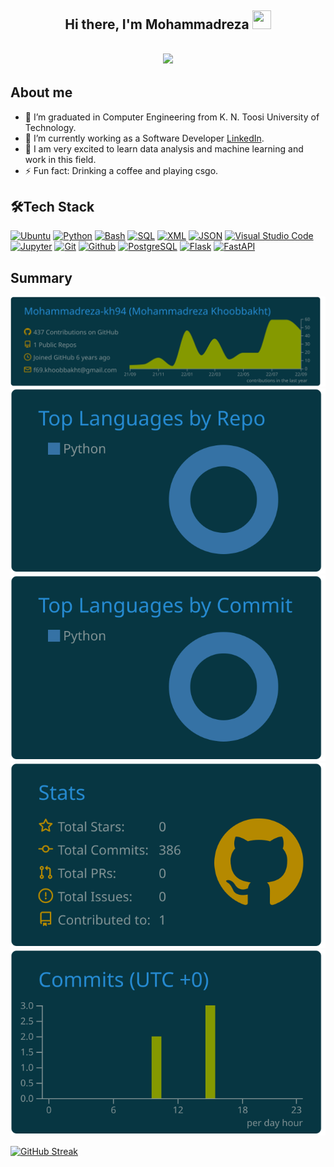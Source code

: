 <h2 align="center">Hi there, I'm Mohammadreza  <img src="https://user-images.githubusercontent.com/39955420/147578264-bae0526c-028a-49d2-8af8-d08bb4edbd2a.gif" height="30" width="30"></h2>

<h2 align="center"><img src="https://raw.githubusercontent.com/gist/patevs/b007a0e98fb216438d4cbf559fac4166/raw/88f20c9d749d756be63f22b09f3c4ac570bc5101/programming.gif"></h2>

<h2>About me</h2>

- 🔭 I’m graduated in Computer Engineering from K. N. Toosi University of Technology.
- 🏢 I’m currently working as a Software Developer [LinkedIn](https://www.linkedin.com/in/mohammadreza-khoobbakht-40b035a3/).
- 🌱 I am very excited to learn data analysis and machine learning and work in this field.
- ⚡ Fun fact: Drinking a coffee and playing csgo.

<h2>🛠Tech Stack</h2>

[![Ubuntu](https://img.shields.io/badge/Ubuntu--orange?style=flat&logo=Ubuntu&logoColor=orange)](https://ubuntu.com/) [![Python](https://img.shields.io/badge/Python-Advanced-dodgerblue?style=flat&logo=Python&logoColor=dodgerblue)](https://python.org/) [![Bash](https://img.shields.io/badge/Bash--slategray?style=flat&logo=GNUBash&logoColor=slategray)](https://gnu.org/software/bash/) [![SQL](https://img.shields.io/badge/SQL--darkblue?style=flat)](https://iso.org/standard/63555.html) [![XML](https://img.shields.io/badge/XML--darkblue?style=flat)](https://w3.org/TR/XML/) [![JSON](https://img.shields.io/badge/JSON--black?style=flat&logo=JSON&logoColor=black)](https://json.org/) [![Visual Studio Code](https://img.shields.io/badge/Visual&nbsp;Studio&nbsp;Code--dodgerblue?style=flat&logo=VisualStudioCode&logoColor=dodgerblue)](https://code.visualstudio.com/) [![Jupyter](https://img.shields.io/badge/Jupyter--orange?style=flat&logo=Jupyter&logoColor=orange)](https://jupyter.org/) [![Git](https://img.shields.io/badge/Git--orange?style=flat&logo=Git&logoColor=orange)](https://git-scm.com/) [![Github](https://img.shields.io/badge/Github--white?style=flat&logo=Github&logoColor=white)](https://github.com/) [![PostgreSQL](https://img.shields.io/badge/PostgreSQL--blue?style=flat&logo=PostgreSQL&logoColor=blue)](https://postgresql.org/) [![Flask](https://img.shields.io/badge/Flask--black?style=flat&logo=Flask&logoColor=black)](https://flask.palletsprojects.com/) [![FastAPI](https://img.shields.io/badge/FastAPI--teal?style=flat&logo=FastAPI&logoColor=teal)](https://fastapi.tiangolo.com/) 

<h2>Summary</h3> 

[![](https://raw.githubusercontent.com/Mohammadreza-kh94/Mohammadreza-kh94//main/profile-summary-card-output/solarized_dark/0-profile-details.svg)](https://github.com/vn7n24fzkq/github-profile-summary-cards)
[![](https://raw.githubusercontent.com/Mohammadreza-kh94/Mohammadreza-kh94//main/profile-summary-card-output/solarized_dark/1-repos-per-language.svg)](https://github.com/vn7n24fzkq/github-profile-summary-cards) 
[![](https://raw.githubusercontent.com/Mohammadreza-kh94/Mohammadreza-kh94//main/profile-summary-card-output/solarized_dark/2-most-commit-language.svg)](https://github.com/vn7n24fzkq/github-profile-summary-cards)
[![](https://raw.githubusercontent.com/Mohammadreza-kh94/Mohammadreza-kh94//main/profile-summary-card-output/solarized_dark/3-stats.svg)](https://github.com/vn7n24fzkq/github-profile-summary-cards) 
[![](https://raw.githubusercontent.com/Mohammadreza-kh94/Mohammadreza-kh94//main/profile-summary-card-output/solarized_dark/4-productive-time.svg)](https://github.com/vn7n24fzkq/github-profile-summary-cards)

[![GitHub Streak](https://streak-stats.demolab.com?user=Mohammadreza-kh94&theme=dark)](https://git.io/streak-stats)